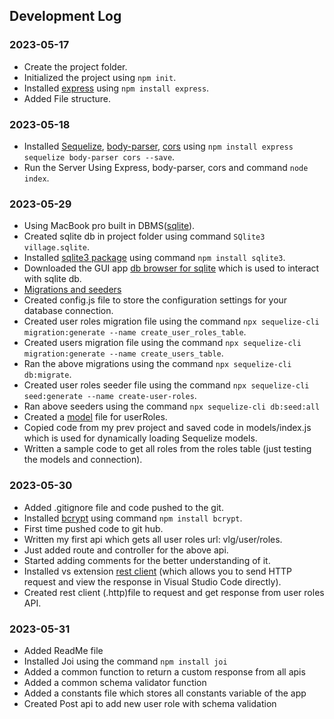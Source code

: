 ## Development Log  

### 2023-05-17  
- Create the project folder.  
- Initialized the project using ```npm init```.  
- Installed [express](https://expressjs.com/) using ```npm install express```.  
- Added File structure.  

### 2023-05-18
- Installed [Sequelize](https://sequelize.org/), [body-parser](https://www.npmjs.com/package/body-parser), [cors](https://www.npmjs.com/package/cors) using ```npm install express sequelize body-parser cors --save```.  
- Run the Server Using Express, body-parser, cors and command ```node index```.  

### 2023-05-29
- Using MacBook pro built in DBMS([sqlite](https://en.wikipedia.org/wiki/SQLite)).  
- Created sqlite db in project folder using command ```SQlite3 village.sqlite```.  
- Installed [sqlite3 package](https://www.npmjs.com/package/sqlite3) using command ```npm install sqlite3```.  
- Downloaded the GUI app [db browser for sqlite](https://sqlitebrowser.org/) which is used to interact with sqlite db.
- [Migrations and seeders](https://sequelize.org/docs/v6/other-topics/migrations/)
- Created config.js file to store the configuration settings for your database connection.  
- Created user roles migration file using the command ```npx sequelize-cli migration:generate --name create_user_roles_table```.  
- Created users migration file using the command ```npx sequelize-cli migration:generate --name create_users_table```.  
- Ran the above migrations using the command ```npx sequelize-cli db:migrate```.  
- Created user roles seeder file using the command ```npx sequelize-cli seed:generate --name create-user-roles```.  
- Ran above seeders using the command ```npx sequelize-cli db:seed:all```  
- Created a [model](https://sequelize.org/docs/v6/core-concepts/model-basics/) file for userRoles.  
- Copied code from my prev project and saved code in models/index.js which is used for dynamically loading Sequelize models.
- Written a sample code to get all roles from the roles table (just testing the models and connection).  

### 2023-05-30
- Added .gitignore file and code pushed to the git.
- Installed [bcrypt](https://www.npmjs.com/package/bcrypt) using command ```npm install bcrypt```.
- First time pushed code to git hub.  
- Written my first api which gets all user roles url: vlg/user/roles.
- Just added route and controller for the above api.
- Started adding comments for the better understanding of it.
- Installed vs extension [rest client](https://marketplace.visualstudio.com/items?itemName=humao.rest-client) (which allows you to send HTTP request and view the response in Visual Studio Code directly).
- Created rest client (.http)file to request and get response from user roles API.

### 2023-05-31
- Added ReadMe file
- Installed Joi using the command ```npm install joi```
- Added a common function to return a custom response from all apis
- Added a common schema validator function
- Added a constants file which stores all constants variable of the app
- Created Post api to add new user role with schema validation


